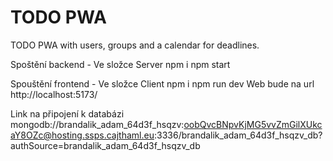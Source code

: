 # TODO PWA
 TODO PWA with users, groups and a calendar for deadlines.


Spoštění backend - Ve složce Server 
    npm i
    npm start

Spouštění frontend - Ve složce Client
    npm i
    npm run dev
    Web bude na url http://localhost:5173/

Link na připojení k databázi
    mongodb://brandalik_adam_64d3f_hsqzv:oobQvcBNpvKjMG5vvZmGilXUkcaY8OZc@hosting.ssps.cajthaml.eu:3336/brandalik_adam_64d3f_hsqzv_db?authSource=brandalik_adam_64d3f_hsqzv_db